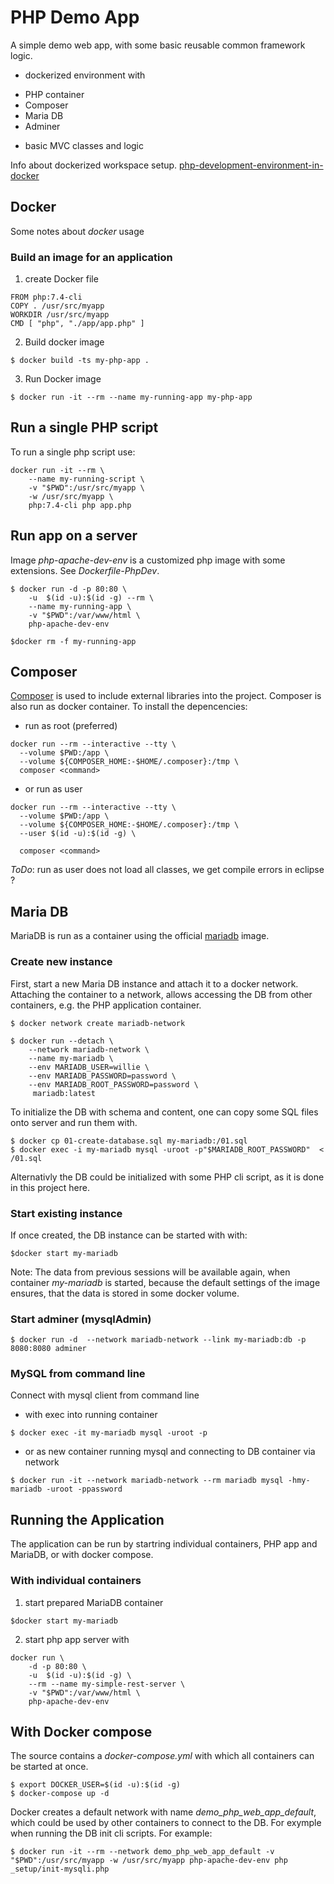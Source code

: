 # PHP Demo App

A simple demo web app, with some basic reusable common framework logic.

* dockerized environment with
- PHP container
- Composer
- Maria DB
- Adminer
* basic MVC classes and logic

Info about dockerized workspace setup. 
[php-development-environment-in-docker](https://dev.to/truthseekers/setup-a-basic-local-php-development-environment-in-docker-kod)

## Docker
Some notes about *docker* usage
### Build an image for an application
 
1. create Docker file

```
FROM php:7.4-cli
COPY . /usr/src/myapp
WORKDIR /usr/src/myapp
CMD [ "php", "./app/app.php" ]
```

2. Build docker image

```
$ docker build -ts my-php-app .
```

3. Run Docker image


```
$ docker run -it --rm --name my-running-app my-php-app
```

## Run a single PHP script
To run a single php script use:

```
docker run -it --rm \
    --name my-running-script \
    -v "$PWD":/usr/src/myapp \
    -w /usr/src/myapp \
    php:7.4-cli php app.php
```

## Run app on a server

Image *php-apache-dev-env* is a customized php image with some extensions. See *Dockerfile-PhpDev*.


```
$ docker run -d -p 80:80 \
	-u  $(id -u):$(id -g) --rm \
	--name my-running-app \
	-v "$PWD":/var/www/html \
	php-apache-dev-env

$docker rm -f my-running-app
```


## Composer
[Composer](https://getcomposer.org/) is used to include external libraries into the project. Composer is also run as docker container. To install the depencencies:

* run as root (preferred)

```
docker run --rm --interactive --tty \
  --volume $PWD:/app \
  --volume ${COMPOSER_HOME:-$HOME/.composer}:/tmp \
  composer <command>
```

* or run as user

```
docker run --rm --interactive --tty \
  --volume $PWD:/app \
  --volume ${COMPOSER_HOME:-$HOME/.composer}:/tmp \
  --user $(id -u):$(id -g) \

  composer <command>
```

*ToDo*: run as user does not load all classes, we get compile errors in eclipse ?

## Maria DB

MariaDB is run as a container using the official [mariadb](https://hub.docker.com/_/mariadb) image.

### Create new instance

First, start a new Maria DB instance and attach it to a docker network. Attaching the container to a network, allows accessing the DB from other containers, e.g. the PHP application container.

```
$ docker network create mariadb-network 

$ docker run --detach \
	--network mariadb-network \
	--name my-mariadb \
	--env MARIADB_USER=willie \
	--env MARIADB_PASSWORD=password \
	--env MARIADB_ROOT_PASSWORD=password \
	 mariadb:latest
```

To initialize the DB with schema and content, one can copy some SQL files onto server and run them with.

```
$ docker cp 01-create-database.sql my-mariadb:/01.sql
$ docker exec -i my-mariadb mysql -uroot -p"$MARIADB_ROOT_PASSWORD"  < /01.sql

```

Alternativly the DB could be initialized with some PHP cli script, as it is done in this project here.

### Start existing instance

If once created, the DB instance can be started with with:

```
$docker start my-mariadb
```

Note: The data from previous sessions will be available again, when container *my-mariadb* is started, because the default settings of the image ensures, that the data is stored in some docker volume.


### Start adminer (mysqlAdmin)

```
$ docker run -d  --network mariadb-network --link my-mariadb:db -p 8080:8080 adminer
```

### MySQL from command line
Connect with mysql client from command line
* with exec into running container

```
$ docker exec -it my-mariadb mysql -uroot -p
```

* or as new container running mysql and connecting to DB container via network

```
$ docker run -it --network mariadb-network --rm mariadb mysql -hmy-mariadb -uroot -ppassword

```
## Running the Application
The application can be run by startring individual containers, PHP app and MariaDB, or with docker compose.

### With individual containers

1. start prepared MariaDB container

```
$docker start my-mariadb
```

2. start php app server with

```
docker run \
	-d -p 80:80 \
	-u  $(id -u):$(id -g) \
	--rm --name my-simple-rest-server \
	-v "$PWD":/var/www/html \
	php-apache-dev-env
```


## With Docker compose

The source contains a *docker-compose.yml* with which all containers can be started at once.

```
$ export DOCKER_USER=$(id -u):$(id -g)
$ docker-compose up -d
```

Docker creates a default network with name *demo_php_web_app_default*, which could be used by other containers to connect to the DB. For exymple when running the DB init cli scripts.
For example:

```
$ docker run -it --rm --network demo_php_web_app_default -v "$PWD":/usr/src/myapp -w /usr/src/myapp php-apache-dev-env php  _setup/init-mysqli.php
```


